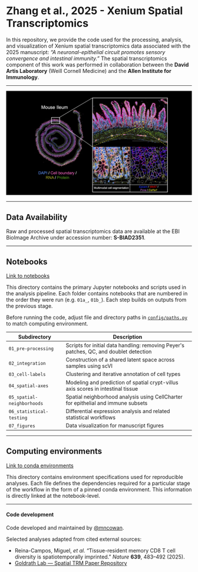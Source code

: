 # Zhang et al., 2025 - Xenium Spatial Transcriptomics

In this repository, we provide the code used for the processing, analysis, and visualization of Xenium spatial transcriptomics data associated with the 2025 manuscript: *“A neuronal-epithelial circuit promotes sensory convergence and intestinal immunity.”* The spatial transcriptomics component of this work was performed in collaboration between the **David Artis Laboratory** (Weill Cornell Medicine) and the **Allen Institute for Immunology**.

---

![Spatial overview](./misc/overview.png)

---

## Data Availability

Raw and processed spatial transcriptomics data are available at the EBI BioImage Archive under accession number: **S-BIAD2351**.  

---

## Notebooks
[Link to notebooks](./notebooks)

This directory contains the primary Jupyter notebooks and scripts used in the analysis pipeline. Each folder contains notebooks that are numbered in the order they were run (e.g. `01a_`, `01b_`). Each step builds on outputs from the previous stage.

Before running the code, adjust file and directory paths in [`config/paths.py`](./config/paths.py) to match computing environment. 

| Subdirectory             | Description                                                                                   |
|--------------------------|-----------------------------------------------------------------------------------------------|
| `01_pre-processing`      | Scripts for initial data handling: removing Peyer's patches, QC, and doublet detection      |
| `02_integration`         | Construction of a shared latent space across samples using scVI                             |
| `03_cell-labels`         | Clustering and iterative annotation of cell types                                            |
| `04_spatial-axes`        | Modeling and prediction of spatial crypt-villus axis scores in intestinal tissue            |
| `05_spatial-neighborhoods` | Spatial neighborhood analysis using CellCharter for epithelial and immune subsets          |
| `06_statistical-testing` | Differential expression analysis and related statistical workflows                          |
| `07_figures`             | Data visualization for manuscript figures                          |

---

## Computing environments
[Link to conda environments](./envs)

This directory contains environment specifications used for reproducible analyses. Each file defines the dependencies required for a particular stage of the workflow in the form of a pinned conda environment. This information is directly linked at the notebook-level.

---

#### Code development

Code developed and maintained by [@mncowan](https://github.com/mncowan).  

Selected analyses adapted from cited external sources:
- Reina-Campos, Miguel, *et al.* “Tissue-resident memory CD8 T cell diversity is spatiotemporally imprinted.” *Nature* **639**, 483–492 (2025).  
- [Goldrath Lab — Spatial TRM Paper Repository](https://github.com/Goldrathlab/Spatial-TRM-paper)
